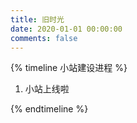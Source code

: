 ```yaml
---
title: 旧时光
date: 2020-01-01 00:00:00
comments: false
---
```


{% timeline 小站建设进程 %}

<!-- timeline 2020-01-01-->

1. 小站上线啦

<!-- endtimeline -->


{% endtimeline %}
